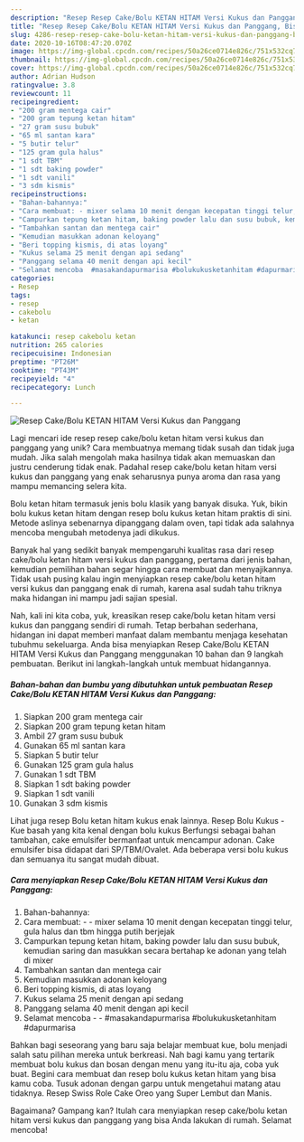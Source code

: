 ```yaml
---
description: "Resep Resep Cake/Bolu KETAN HITAM Versi Kukus dan Panggang, Bisa Manjain Lidah"
title: "Resep Resep Cake/Bolu KETAN HITAM Versi Kukus dan Panggang, Bisa Manjain Lidah"
slug: 4286-resep-resep-cake-bolu-ketan-hitam-versi-kukus-dan-panggang-bisa-manjain-lidah
date: 2020-10-16T08:47:20.070Z
image: https://img-global.cpcdn.com/recipes/50a26ce0714e826c/751x532cq70/resep-cakebolu-ketan-hitam-versi-kukus-dan-panggang-foto-resep-utama.jpg
thumbnail: https://img-global.cpcdn.com/recipes/50a26ce0714e826c/751x532cq70/resep-cakebolu-ketan-hitam-versi-kukus-dan-panggang-foto-resep-utama.jpg
cover: https://img-global.cpcdn.com/recipes/50a26ce0714e826c/751x532cq70/resep-cakebolu-ketan-hitam-versi-kukus-dan-panggang-foto-resep-utama.jpg
author: Adrian Hudson
ratingvalue: 3.8
reviewcount: 11
recipeingredient:
- "200 gram mentega cair"
- "200 gram tepung ketan hitam"
- "27 gram susu bubuk"
- "65 ml santan kara"
- "5 butir telur"
- "125 gram gula halus"
- "1 sdt TBM"
- "1 sdt baking powder"
- "1 sdt vanili"
- "3 sdm kismis"
recipeinstructions:
- "Bahan-bahannya:"
- "Cara membuat: - mixer selama 10 menit dengan kecepatan tinggi telur, gula halus dan tbm hingga putih berjejak"
- "Campurkan tepung ketan hitam, baking powder lalu dan susu bubuk, kemudian saring dan masukkan secara bertahap ke adonan yang telah di mixer"
- "Tambahkan santan dan mentega cair"
- "Kemudian masukkan adonan keloyang"
- "Beri topping kismis, di atas loyang"
- "Kukus selama 25 menit dengan api sedang"
- "Panggang selama 40 menit dengan api kecil"
- "Selamat mencoba  #masakandapurmarisa #bolukukusketanhitam #dapurmarisa"
categories:
- Resep
tags:
- resep
- cakebolu
- ketan

katakunci: resep cakebolu ketan 
nutrition: 265 calories
recipecuisine: Indonesian
preptime: "PT26M"
cooktime: "PT43M"
recipeyield: "4"
recipecategory: Lunch

---
```



![Resep Cake/Bolu KETAN HITAM Versi Kukus dan Panggang](https://img-global.cpcdn.com/recipes/50a26ce0714e826c/751x532cq70/resep-cakebolu-ketan-hitam-versi-kukus-dan-panggang-foto-resep-utama.jpg)

Lagi mencari ide resep resep cake/bolu ketan hitam versi kukus dan panggang yang unik? Cara membuatnya memang tidak susah dan tidak juga mudah. Jika salah mengolah maka hasilnya tidak akan memuaskan dan justru cenderung tidak enak. Padahal resep cake/bolu ketan hitam versi kukus dan panggang yang enak seharusnya punya aroma dan rasa yang mampu memancing selera kita.

Bolu ketan hitam termasuk jenis bolu klasik yang banyak disuka. Yuk, bikin bolu kukus ketan hitam dengan resep bolu kukus ketan hitam praktis di sini. Metode aslinya sebenarnya dipanggang dalam oven, tapi tidak ada salahnya mencoba mengubah metodenya jadi dikukus.

Banyak hal yang sedikit banyak mempengaruhi kualitas rasa dari resep cake/bolu ketan hitam versi kukus dan panggang, pertama dari jenis bahan, kemudian pemilihan bahan segar hingga cara membuat dan menyajikannya. Tidak usah pusing kalau ingin menyiapkan resep cake/bolu ketan hitam versi kukus dan panggang enak di rumah, karena asal sudah tahu triknya maka hidangan ini mampu jadi sajian spesial.


Nah, kali ini kita coba, yuk, kreasikan resep cake/bolu ketan hitam versi kukus dan panggang sendiri di rumah. Tetap berbahan sederhana, hidangan ini dapat memberi manfaat dalam membantu menjaga kesehatan tubuhmu sekeluarga. Anda bisa menyiapkan Resep Cake/Bolu KETAN HITAM Versi Kukus dan Panggang menggunakan 10 bahan dan 9 langkah pembuatan. Berikut ini langkah-langkah untuk membuat hidangannya.

<!--inarticleads1-->

##### Bahan-bahan dan bumbu yang dibutuhkan untuk pembuatan Resep Cake/Bolu KETAN HITAM Versi Kukus dan Panggang:

1. Siapkan 200 gram mentega cair
1. Siapkan 200 gram tepung ketan hitam
1. Ambil 27 gram susu bubuk
1. Gunakan 65 ml santan kara
1. Siapkan 5 butir telur
1. Gunakan 125 gram gula halus
1. Gunakan 1 sdt TBM
1. Siapkan 1 sdt baking powder
1. Siapkan 1 sdt vanili
1. Gunakan 3 sdm kismis


Lihat juga resep Bolu ketan hitam kukus enak lainnya. Resep Bolu Kukus - Kue basah yang kita kenal dengan bolu kukus Berfungsi sebagai bahan tambahan, cake emulsifer bermanfaat untuk mencampur adonan. Cake emulsifer bisa didapat dari SP/TBM/Ovalet. Ada beberapa versi bolu kukus dan semuanya itu sangat mudah dibuat. 

<!--inarticleads2-->

##### Cara menyiapkan Resep Cake/Bolu KETAN HITAM Versi Kukus dan Panggang:

1. Bahan-bahannya:
1. Cara membuat: - - mixer selama 10 menit dengan kecepatan tinggi telur, gula halus dan tbm hingga putih berjejak
1. Campurkan tepung ketan hitam, baking powder lalu dan susu bubuk, kemudian saring dan masukkan secara bertahap ke adonan yang telah di mixer
1. Tambahkan santan dan mentega cair
1. Kemudian masukkan adonan keloyang
1. Beri topping kismis, di atas loyang
1. Kukus selama 25 menit dengan api sedang
1. Panggang selama 40 menit dengan api kecil
1. Selamat mencoba -  - #masakandapurmarisa #bolukukusketanhitam #dapurmarisa


Bahkan bagi seseorang yang baru saja belajar membuat kue, bolu menjadi salah satu pilihan mereka untuk berkreasi. Nah bagi kamu yang tertarik membuat bolu kukus dan bosan dengan menu yang itu-itu aja, coba yuk buat. Begini cara membuat dan resep bolu kukus ketan hitam yang bisa kamu coba. Tusuk adonan dengan garpu untuk mengetahui matang atau tidaknya. Resep Swiss Role Cake Oreo yang Super Lembut dan Manis. 

Bagaimana? Gampang kan? Itulah cara menyiapkan resep cake/bolu ketan hitam versi kukus dan panggang yang bisa Anda lakukan di rumah. Selamat mencoba!
